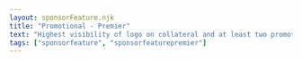 ```yaml
---
layout: sponsorFeature.njk
title: "Promotional - Premier"
text: "Highest visibility of logo on collateral and at least two promotional items"
tags: ["sponsorfeature", "sponsorfeaturepremier"]
---
```

